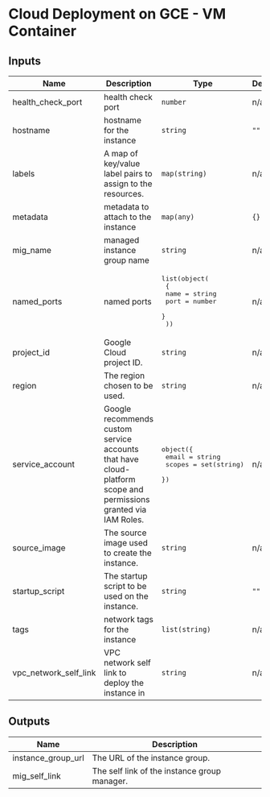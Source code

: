 # Cloud Deployment on GCE - VM Container

<!-- BEGINNING OF PRE-COMMIT-TERRAFORM DOCS HOOK -->
## Inputs

| Name | Description | Type | Default | Required |
|------|-------------|------|---------|:--------:|
| health\_check\_port | health check port | `number` | n/a | yes |
| hostname | hostname for the instance | `string` | `""` | no |
| labels | A map of key/value label pairs to assign to the resources. | `map(string)` | n/a | yes |
| metadata | metadata to attach to the instance | `map(any)` | `{}` | no |
| mig\_name | managed instance group name | `string` | n/a | yes |
| named\_ports | named ports | <pre>list(object(<br>    {<br>      name = string<br>      port = number<br>    }<br>  ))</pre> | n/a | yes |
| project\_id | Google Cloud project ID. | `string` | n/a | yes |
| region | The region chosen to be used. | `string` | n/a | yes |
| service\_account | Google recommends custom service accounts that have cloud-platform scope and permissions granted via IAM Roles. | <pre>object({<br>    email  = string<br>    scopes = set(string)<br>  })</pre> | n/a | yes |
| source\_image | The source image used to create the instance. | `string` | n/a | yes |
| startup\_script | The startup script to be used on the instance. | `string` | `""` | no |
| tags | network tags for the instance | `list(string)` | n/a | yes |
| vpc\_network\_self\_link | VPC network self link to deploy the instance in | `string` | n/a | yes |

## Outputs

| Name | Description |
|------|-------------|
| instance\_group\_url | The URL of the instance group. |
| mig\_self\_link | The self link of the instance group manager. |

<!-- END OF PRE-COMMIT-TERRAFORM DOCS HOOK -->
